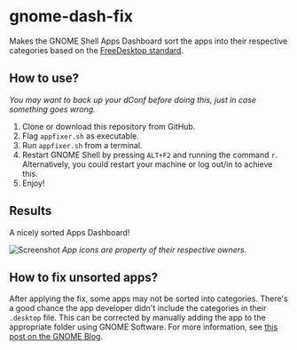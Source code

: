 # gnome-dash-fix
Makes the GNOME Shell Apps Dashboard sort the apps into their respective categories based on the [FreeDesktop standard](https://standards.freedesktop.org/menu-spec/latest/apa.html).

## How to use?

*You may want to back up your dConf before doing this, just in case something goes wrong.*

1. Clone or download this repository from GitHub.
2. Flag `appfixer.sh` as executable.
3. Run `appfixer.sh` from a terminal.
4. Restart GNOME Shell by pressing `ALT+F2` and running the command `r`. Alternatively, you could restart your machine or log out/in to achieve this.
5. Enjoy!

## Results
A nicely sorted Apps Dashboard!

![Screenshot](http://i.imgur.com/2o2yIib.png)
_App icons are property of their respective owners._

## How to fix unsorted apps?
After applying the fix, some apps may not be sorted into categories. There's a good chance the app developer didn't include the categories in their `.desktop` file. This can be corrected by manually adding the app to the appropriate folder using GNOME Software. For more information, see [this post on the GNOME Blog](https://blogs.gnome.org/mclasen/2014/03/17/app-folder-configuration/).
